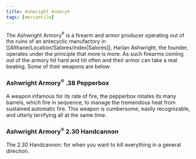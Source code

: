 ```yaml
---
title: Ashwright Armory®
tags: [mercantile]
---
```


The Ashwright Armory<sup>®</sup> is a firearm and armor producer operating out of the ruins of an antecyclic manufactory in [[Althane/Location/Salores/index|Salores]]. Harlan Ashwright, the founder, operates under the principle that more is more. As such firearms coming out of the armory hit hard and hit often and their armor can take a real beating. Some of their weapons are below:

### Ashwright Armory<sup>®</sup> .38 Pepperbox

A weapon infamous for its rate of fire, the pepperbox rotates its many barrels, which fire in sequence, to manage the tremendous heat from sustained automatic fire. This weapon is cumbersome, easily recognizable, and utterly terrifying all at the same time.

### Ashwright Armory<sup>®</sup> 2.30 Handcannon

The 2.30 Handcannon: for when you want to kill everything in a general direction.
